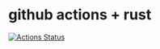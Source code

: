 # github actions + rust

[![Actions Status](https://github.com/cthwaite/rust-actions-test/workflows/Rust/badge.svg)](https://github.com/cthwaite/rust-actions-test/actions)
